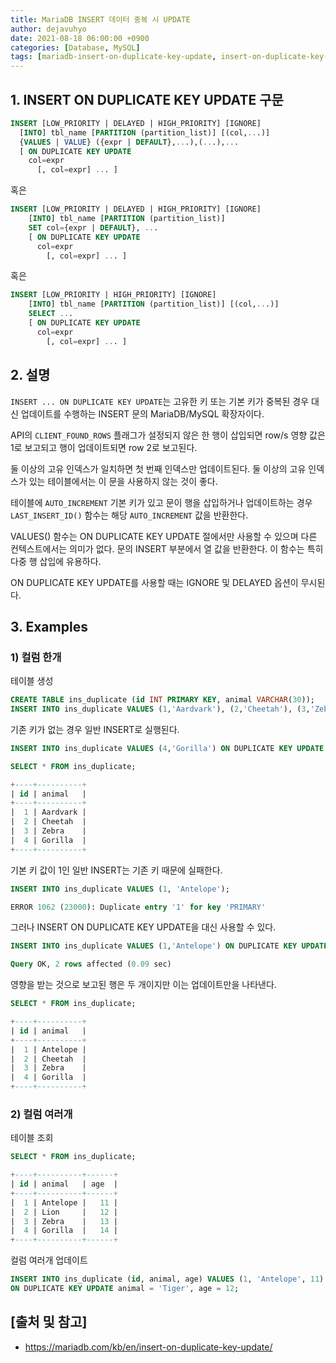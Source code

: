 ```yaml
---
title: MariaDB INSERT 데이터 중복 시 UPDATE
author: dejavuhyo
date: 2021-08-18 06:00:00 +0900
categories: [Database, MySQL]
tags: [mariadb-insert-on-duplicate-key-update, insert-on-duplicate-key-update, mariadb-insert-update, insert-update, mariadb-insert-데이터-중복-update, insert-데이터-중복-update]
---
```


## 1. INSERT ON DUPLICATE KEY UPDATE 구문

```sql
INSERT [LOW_PRIORITY | DELAYED | HIGH_PRIORITY] [IGNORE]
  [INTO] tbl_name [PARTITION (partition_list)] [(col,...)]
  {VALUES | VALUE} ({expr | DEFAULT},...),(...),...
  [ ON DUPLICATE KEY UPDATE
    col=expr
      [, col=expr] ... ]
```

혹은

```sql
INSERT [LOW_PRIORITY | DELAYED | HIGH_PRIORITY] [IGNORE]
    [INTO] tbl_name [PARTITION (partition_list)]
    SET col={expr | DEFAULT}, ...
    [ ON DUPLICATE KEY UPDATE
      col=expr
        [, col=expr] ... ]
```

혹은

```sql
INSERT [LOW_PRIORITY | HIGH_PRIORITY] [IGNORE]
    [INTO] tbl_name [PARTITION (partition_list)] [(col,...)]
    SELECT ...
    [ ON DUPLICATE KEY UPDATE
      col=expr
        [, col=expr] ... ]
```

## 2. 설명
`INSERT ... ON DUPLICATE KEY UPDATE`는 고유한 키 또는 기본 키가 중복된 경우 대신 업데이트를 수행하는 INSERT 문의 MariaDB/MySQL 확장자이다.

API의 `CLIENT_FOUND_ROWS` 플래그가 설정되지 않은 한 행이 삽입되면 row/s 영향 값은 1로 보고되고 행이 업데이트되면 row 2로 보고된다.

둘 이상의 고유 인덱스가 일치하면 첫 번째 인덱스만 업데이트된다. 둘 이상의 고유 인덱스가 있는 테이블에서는 이 문을 사용하지 않는 것이 좋다.

테이블에 `AUTO_INCREMENT` 기본 키가 있고 문이 행을 삽입하거나 업데이트하는 경우 `LAST_INSERT_ID()` 함수는 해당 `AUTO_INCREMENT` 값을 반환한다.

VALUES() 함수는 ON DUPLICATE KEY UPDATE 절에서만 사용할 수 있으며 다른 컨텍스트에서는 의미가 없다. 문의 INSERT 부분에서 열 값을 반환한다. 이 함수는 특히 다중 행 삽입에 유용하다.

ON DUPLICATE KEY UPDATE를 사용할 때는 IGNORE 및 DELAYED 옵션이 무시된다.

## 3. Examples

### 1) 컬럼 한개

테이블 생성

```sql
CREATE TABLE ins_duplicate (id INT PRIMARY KEY, animal VARCHAR(30));
INSERT INTO ins_duplicate VALUES (1,'Aardvark'), (2,'Cheetah'), (3,'Zebra');
```

기존 키가 없는 경우 일반 INSERT로 실행된다.

```sql
INSERT INTO ins_duplicate VALUES (4,'Gorilla') ON DUPLICATE KEY UPDATE animal='Gorilla';
```

```sql
SELECT * FROM ins_duplicate;

+----+----------+
| id | animal   |
+----+----------+
|  1 | Aardvark |
|  2 | Cheetah  |
|  3 | Zebra    |
|  4 | Gorilla  |
+----+----------+
```

기본 키 값이 1인 일반 INSERT는 기존 키 때문에 실패한다.

```sql
INSERT INTO ins_duplicate VALUES (1, 'Antelope');

ERROR 1062 (23000): Duplicate entry '1' for key 'PRIMARY'
```

그러나 INSERT ON DUPLICATE KEY UPDATE을 대신 사용할 수 있다.

```sql
INSERT INTO ins_duplicate VALUES (1,'Antelope') ON DUPLICATE KEY UPDATE animal='Antelope';

Query OK, 2 rows affected (0.09 sec)
```

영향을 받는 것으로 보고된 행은 두 개이지만 이는 업데이트만을 나타낸다.

```sql
SELECT * FROM ins_duplicate;

+----+----------+
| id | animal   |
+----+----------+
|  1 | Antelope |
|  2 | Cheetah  |
|  3 | Zebra    |
|  4 | Gorilla  |
+----+----------+
```

### 2) 컬럼 여러개

테이블 조회

```sql
SELECT * FROM ins_duplicate;

+----+----------+------+
| id | animal   | age  |
+----+----------+------+
|  1 | Antelope |   11 |
|  2 | Lion     |   12 |
|  3 | Zebra    |   13 |
|  4 | Gorilla  |   14 |
+----+----------+------+
```

컬럼 여러개 업데이트

```sql
INSERT INTO ins_duplicate (id, animal, age) VALUES (1, 'Antelope', 11)
ON DUPLICATE KEY UPDATE animal = 'Tiger', age = 12;
```

## [출처 및 참고]
* <https://mariadb.com/kb/en/insert-on-duplicate-key-update/>
